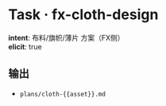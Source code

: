 # Task · fx-cloth-design

**intent**: 布料/旗帜/薄片 方案（FX侧）  
**elicit**: true

## 输出

- `plans/cloth-{{asset}}.md`
